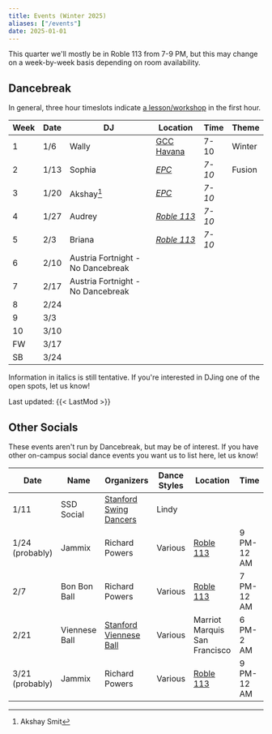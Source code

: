 ```yaml
---
title: Events (Winter 2025)
aliases: ["/events"]
date: 2025-01-01
---
```


This quarter we'll mostly be in Roble 113 from 7-9 PM, but this may change on a
week-by-week basis depending on room availability.

<!--more-->

## Dancebreak

In general, three hour timeslots indicate [a lesson/workshop](../25win-workshops)
in the first hour.

| Week | Date | DJ                                | Location             | Time   | Theme  |
|------|------|-----------------------------------|----------------------|--------|--------|
| 1    | 1/6  | Wally                             | [GCC Havana][gcc]    | 7-10   | Winter |
| 2    | 1/13 | Sophia                            | _[EPC][epc]_         | _7-10_ | Fusion |
| 3    | 1/20 | Akshay[^1]                        | _[EPC][epc]_         | _7-10_ |        |
| 4    | 1/27 | Audrey                            | _[Roble 113][roble]_ | _7-10_ |        |
| 5    | 2/3  | Briana                            | _[Roble 113][roble]_ | _7-10_ |        |
| 6    | 2/10 | Austria Fortnight - No Dancebreak |                      |        |        |
| 7    | 2/17 | Austria Fortnight - No Dancebreak |                      |        |        |
| 8    | 2/24 |                                   |                      |        |        |
| 9    | 3/3  |                                   |                      |        |        |
| 10   | 3/10 |                                   |                      |        |        |
| FW   | 3/17 |                                   |                      |        |        |
| SB   | 3/24 |                                   |                      |        |        |

[^1]: Akshay Smit

Information in italics is still tentative.  If you're interested in DJing one
of the open spots, let us know!

Last updated: {{< LastMod >}}

## Other Socials

These events aren't run by Dancebreak, but may be of interest.  If you have
other on-campus social dance events you want us to list here, let us know!

| Date            | Name          | Organizers                      | Dance Styles | Location                      | Time       |
|-----------------|---------------|---------------------------------|--------------|-------------------------------|------------|
| 1/11            | SSD Social    | [Stanford Swing Dancers][ssd]   | Lindy        |                               |            |
| 1/24 (probably) | Jammix        | Richard Powers                  | Various      | [Roble 113][roble]            | 9 PM-12 AM |
| 2/7             | Bon Bon Ball  | Richard Powers                  | Various      | [Roble 113][roble]            | 7 PM-12 AM |
| 2/21            | Viennese Ball | [Stanford Viennese Ball][vball] | Various      | Marriot Marquis San Francisco | 6 PM-2 AM  |
| 3/21 (probably) | Jammix        | Richard Powers                  | Various      | [Roble 113][roble]            | 9 PM-12 AM |

[epc]: /info/locations/#elliott-program-center
[roble]: /info/locations/#roble-gym
[gcc]: /info/locations/#graduate-community-center
[evgr]: /info/locations/#escondido-village-graduate-residences
[ssd]: https://swing.stanford.edu
[wcs]: https://www.facebook.com/cardinalswing/
[opening]: https://vienneseball.stanford.edu/
[swingtime]: https://swingtime.stanford.edu/
[vball]: https://vienneseball.stanford.edu/
